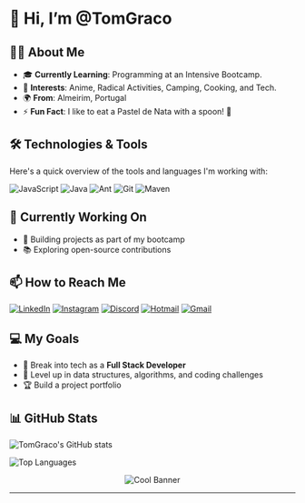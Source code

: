 # 👋 Hi, I’m @TomGraco

## 👨‍💻 About Me
- 🎓 **Currently Learning**: Programming at an Intensive Bootcamp.
- 👀 **Interests**: Anime, Radical Activities, Camping, Cooking, and Tech.
- 🌍 **From**: Almeirim, Portugal
- ⚡ **Fun Fact**: I like to eat a Pastel de Nata with a spoon! 🍮

## 🛠️ Technologies & Tools
Here's a quick overview of the tools and languages I'm working with:

![JavaScript](https://img.shields.io/badge/-JavaScript-F7DF1E?logo=javascript&logoColor=333&style=flat)
![Java](https://img.shields.io/badge/-Java-007396?logo=java&logoColor=white&style=flat)
![Ant](https://img.shields.io/badge/-Ant-A81D33?logo=apache-ant&logoColor=white&style=flat)
![Git](https://img.shields.io/badge/-Git-F05032?logo=git&logoColor=white&style=flat)
![Maven](https://img.shields.io/badge/-Maven-C71A36?logo=apache-maven&logoColor=white&style=flat)

## 🌱 Currently Working On
- 🚀 Building projects as part of my bootcamp
- 📚 Exploring open-source contributions

## 📫 How to Reach Me
[![LinkedIn](https://img.shields.io/badge/-LinkedIn-0077B5?logo=linkedin&logoColor=white&style=flat)](https://www.linkedin.com/in/tom%C3%A1s-gra%C3%A7o/)
[![Instagram](https://img.shields.io/badge/-Instagram-E4405F?logo=instagram&logoColor=white&style=flat)](https://www.instagram.com/tabemohgrasso/)
[![Discord](https://img.shields.io/badge/-Discord-5865F2?logo=discord&logoColor=white&style=flat)](http://discordapp.com/users/757943871501238273)
[![Hotmail](https://img.shields.io/badge/-Hotmail-0078D4?logo=microsoft-outlook&logoColor=white&style=flat)](mailto:baptistag1@hotmail.com)
[![Gmail](https://img.shields.io/badge/-Gmail-D14836?logo=gmail&logoColor=white&style=flat)](mailto:baptistagraco1@gmail.com)

## 💻 My Goals
- 💼 Break into tech as a **Full Stack Developer**
- 💪 Level up in data structures, algorithms, and coding challenges
- 🏆 Build a project portfolio

## 📊 GitHub Stats
![TomGraco's GitHub stats](https://github-readme-stats.vercel.app/api?username=TomGraco&show_icons=true&theme=radical)

<!-- Optional: Add additional GitHub Stats -->
![Top Languages](https://github-readme-stats.vercel.app/api/top-langs/?username=TomGraco&layout=compact&theme=radical)

<p align="center">
  <img src="https://![image](https://github.com/user-attachments/assets/f2bed690-1bee-4c74-b492-a0a2fb07bb9f)
/banner.jpg" alt="Cool Banner"/>
</p>

---


<!---
TomGraco/TomGraco is a ✨ special ✨ repository because its `README.md` (this file) appears on your GitHub profile.
You can click the Preview link to take a look at your changes.
--->
